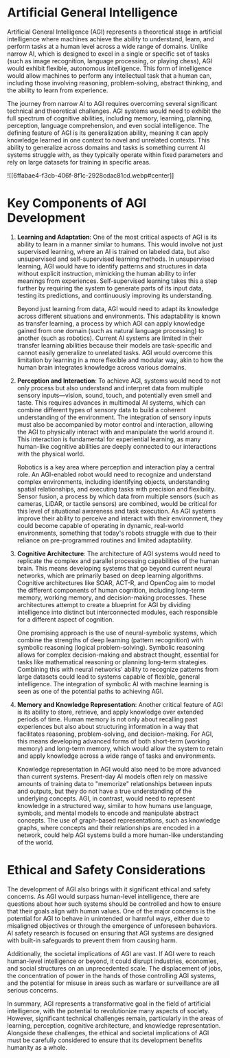# **Artificial General Intelligence**

Artificial General Intelligence (AGI) represents a theoretical stage in artificial intelligence where machines achieve the ability to understand, learn, and perform tasks at a human level across a wide range of domains. Unlike narrow AI, which is designed to excel in a single or specific set of tasks (such as image recognition, language processing, or playing chess), AGI would exhibit flexible, autonomous intelligence. This form of intelligence would allow machines to perform any intellectual task that a human can, including those involving reasoning, problem-solving, abstract thinking, and the ability to learn from experience.

The journey from narrow AI to AGI requires overcoming several significant technical and theoretical challenges. AGI systems would need to exhibit the full spectrum of cognitive abilities, including memory, learning, planning, perception, language comprehension, and even social intelligence. The defining feature of AGI is its generalization ability, meaning it can apply knowledge learned in one context to novel and unrelated contexts. This ability to generalize across domains and tasks is something current AI systems struggle with, as they typically operate within fixed parameters and rely on large datasets for training in specific areas.

![[6ffabae4-f3cb-406f-8f1c-2928cdac81cd.webp#center]]

# Key Components of AGI Development

1. **Learning and Adaptation**: One of the most critical aspects of AGI is its ability to learn in a manner similar to humans. This would involve not just supervised learning, where an AI is trained on labeled data, but also unsupervised and self-supervised learning methods. In unsupervised learning, AGI would have to identify patterns and structures in data without explicit instruction, mimicking the human ability to infer meanings from experiences. Self-supervised learning takes this a step further by requiring the system to generate parts of its input data, testing its predictions, and continuously improving its understanding.

   Beyond just learning from data, AGI would need to adapt its knowledge across different situations and environments. This adaptability is known as transfer learning, a process by which AGI can apply knowledge gained from one domain (such as natural language processing) to another (such as robotics). Current AI systems are limited in their transfer learning abilities because their models are task-specific and cannot easily generalize to unrelated tasks. AGI would overcome this limitation by learning in a more flexible and modular way, akin to how the human brain integrates knowledge across various domains.

2. **Perception and Interaction**: To achieve AGI, systems would need to not only process but also understand and interpret data from multiple sensory inputs—vision, sound, touch, and potentially even smell and taste. This requires advances in multimodal AI systems, which can combine different types of sensory data to build a coherent understanding of the environment. The integration of sensory inputs must also be accompanied by motor control and interaction, allowing the AGI to physically interact with and manipulate the world around it. This interaction is fundamental for experiential learning, as many human-like cognitive abilities are deeply connected to our interactions with the physical world.

   Robotics is a key area where perception and interaction play a central role. An AGI-enabled robot would need to recognize and understand complex environments, including identifying objects, understanding spatial relationships, and executing tasks with precision and flexibility. Sensor fusion, a process by which data from multiple sensors (such as cameras, LiDAR, or tactile sensors) are combined, would be critical for this level of situational awareness and task execution. As AGI systems improve their ability to perceive and interact with their environment, they could become capable of operating in dynamic, real-world environments, something that today's robots struggle with due to their reliance on pre-programmed routines and limited adaptability.

3. **Cognitive Architecture**: The architecture of AGI systems would need to replicate the complex and parallel processing capabilities of the human brain. This means developing systems that go beyond current neural networks, which are primarily based on deep learning algorithms. Cognitive architectures like SOAR, ACT-R, and OpenCog aim to model the different components of human cognition, including long-term memory, working memory, and decision-making processes. These architectures attempt to create a blueprint for AGI by dividing intelligence into distinct but interconnected modules, each responsible for a different aspect of cognition.

   One promising approach is the use of neural-symbolic systems, which combine the strengths of deep learning (pattern recognition) with symbolic reasoning (logical problem-solving). Symbolic reasoning allows for complex decision-making and abstract thought, essential for tasks like mathematical reasoning or planning long-term strategies. Combining this with neural networks' ability to recognize patterns from large datasets could lead to systems capable of flexible, general intelligence. The integration of symbolic AI with machine learning is seen as one of the potential paths to achieving AGI.

4. **Memory and Knowledge Representation**: Another critical feature of AGI is its ability to store, retrieve, and apply knowledge over extended periods of time. Human memory is not only about recalling past experiences but also about structuring information in a way that facilitates reasoning, problem-solving, and decision-making. For AGI, this means developing advanced forms of both short-term (working memory) and long-term memory, which would allow the system to retain and apply knowledge across a wide range of tasks and environments.

   Knowledge representation in AGI would also need to be more advanced than current systems. Present-day AI models often rely on massive amounts of training data to "memorize" relationships between inputs and outputs, but they do not have a true understanding of the underlying concepts. AGI, in contrast, would need to represent knowledge in a structured way, similar to how humans use language, symbols, and mental models to encode and manipulate abstract concepts. The use of graph-based representations, such as knowledge graphs, where concepts and their relationships are encoded in a network, could help AGI systems build a more human-like understanding of the world.

# Ethical and Safety Considerations

The development of AGI also brings with it significant ethical and safety concerns. As AGI would surpass human-level intelligence, there are questions about how such systems should be controlled and how to ensure that their goals align with human values. One of the major concerns is the potential for AGI to behave in unintended or harmful ways, either due to misaligned objectives or through the emergence of unforeseen behaviors. AI safety research is focused on ensuring that AGI systems are designed with built-in safeguards to prevent them from causing harm.

Additionally, the societal implications of AGI are vast. If AGI were to reach human-level intelligence or beyond, it could disrupt industries, economies, and social structures on an unprecedented scale. The displacement of jobs, the concentration of power in the hands of those controlling AGI systems, and the potential for misuse in areas such as warfare or surveillance are all serious concerns.

In summary, AGI represents a transformative goal in the field of artificial intelligence, with the potential to revolutionize many aspects of society. However, significant technical challenges remain, particularly in the areas of learning, perception, cognitive architecture, and knowledge representation. Alongside these challenges, the ethical and societal implications of AGI must be carefully considered to ensure that its development benefits humanity as a whole.